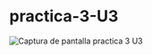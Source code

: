 # practica-3-U3
![Captura de pantalla practica 3 U3](https://github.com/NoeDominguezLonginos/practica-3-U3/assets/148461767/efe246da-8491-4432-b009-9a80b84d7872)

